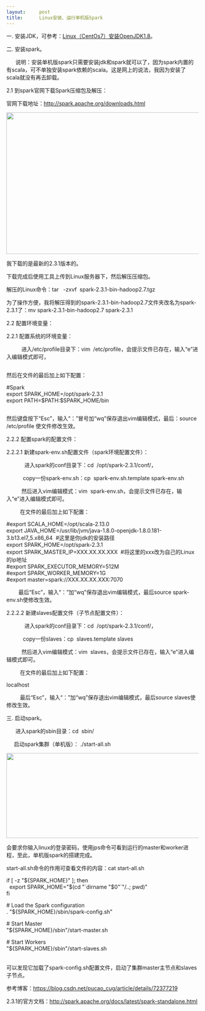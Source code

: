 ```yaml
---
layout:     post
title:      Linux安装、运行单机版Spark
---
```

<div id="article_content" class="article_content clearfix csdn-tracking-statistics" data-pid="blog" data-mod="popu_307" data-dsm="post">
								            <link rel="stylesheet" href="https://csdnimg.cn/release/phoenix/template/css/ck_htmledit_views-f76675cdea.css">
						<div class="htmledit_views" id="content_views">
                <p>一. 安装JDK，可参考：<a href="https://blog.csdn.net/yzh_1346983557/article/details/81509329" rel="nofollow">Linux（CentOs7）安装OpenJDK1.8</a>。</p>

<p>二. 安装spark。</p>

<p>      说明：安装单机版spark只需要安装jdk和spark就可以了，因为spark内置的有scala，可不单独安装spark依赖的scala。这是网上的说法，我因为安装了scala就没有再去卸载。</p>

<p>2.1 到spark官网下载Spark压缩包及解压：</p>

<p>官网下载地址：<a href="http://spark.apache.org/downloads.html" rel="nofollow">http://spark.apache.org/downloads.html</a></p>

<p><img alt="" class="has" height="370" src="https://img-blog.csdn.net/20180813101046649?watermark/2/text/aHR0cHM6Ly9ibG9nLmNzZG4ubmV0L3l6aF8xMzQ2OTgzNTU3/font/5a6L5L2T/fontsize/400/fill/I0JBQkFCMA==/dissolve/70" width="796"></p>

<p>我下载的是最新的2.3.1版本的。</p>

<p>下载完成后使用工具上传到Linux服务器下，然后解压压缩包。</p>

<p>解压的Linux命令：tar   -zxvf  spark-2.3.1-bin-hadoop2.7.tgz</p>

<p>为了操作方便，我将解压得到的spark-2.3.1-bin-hadoop2.7文件夹改名为spark-2.3.1了：mv spark-2.3.1-bin-hadoop2.7 spark-2.3.1</p>

<p>2.2 配置环境变量：</p>

<p>2.2.1 配置系统的环境变量：</p>

<p>          进入/etc/profile目录下：vim  /etc/profile，会提示文件已存在，输入“e”进入编辑模式即可，</p>

<p><img alt="" class="has" src="https://img-blog.csdn.net/20180813102127514?watermark/2/text/aHR0cHM6Ly9ibG9nLmNzZG4ubmV0L3l6aF8xMzQ2OTgzNTU3/font/5a6L5L2T/fontsize/400/fill/I0JBQkFCMA==/dissolve/70"></p>

<p>然后在文件的最后加上如下配置：</p>

<p>#Spark<br>
export SPARK_HOME=/opt/spark-2.3.1<br>
export PATH=$PATH:$SPARK_HOME/bin</p>

<p><img alt="" class="has" src="https://img-blog.csdn.net/20180813102654368?watermark/2/text/aHR0cHM6Ly9ibG9nLmNzZG4ubmV0L3l6aF8xMzQ2OTgzNTU3/font/5a6L5L2T/fontsize/400/fill/I0JBQkFCMA==/dissolve/70"></p>

<p>然后键盘按下“Esc”，输入“：”冒号加“wq”保存退出vim编辑模式，最后：source  /etc/profile 使文件修改生效。</p>

<p>2.2.2 配置spark的配置文件：</p>

<p>2.2.2.1 新建spark-env.sh配置文件（spark环境配置文件）：</p>

<p>            进入spark的conf目录下：cd  /opt/spark-2.3.1/conf/，</p>

<p>           copy一份spark-env.sh：cp  spark-env.sh.template spark-env.sh</p>

<p>          然后进入vim编辑模式：vim  spark-env.sh，会提示文件已存在，输入“e”进入编辑模式即可。</p>

<p>         在文件的最后加上如下配置：</p>

<p>#export SCALA_HOME=/opt/scala-2.13.0<br>
export JAVA_HOME=/usr/lib/jvm/java-1.8.0-openjdk-1.8.0.181-3.b13.el7_5.x86_64  #这里是你jdk的安装路径<br>
export SPARK_HOME=/opt/spark-2.3.1<br>
export SPARK_MASTER_IP=XXX.XX.XX.XXX  #将这里的xxx改为自己的Linux的ip地址<br>
#export SPARK_EXECUTOR_MEMORY=512M<br>
#export SPARK_WORKER_MEMORY=1G<br>
#export master=spark://XXX.XX.XX.XXX:7070</p>

<p>        最后“Esc”，输入“：”加“wq”保存退出vim编辑模式，最后source spark-env.sh使修改生效。</p>

<p>2.2.2.2 新建slaves配置文件（子节点配置文件）：</p>

<p>            进入spark的conf目录下：cd  /opt/spark-2.3.1/conf/，</p>

<p>           copy一份slaves：cp  slaves.template slaves</p>

<p>          然后进入vim编辑模式：vim  slaves，会提示文件已存在，输入“e”进入编辑模式即可。</p>

<p>         在文件的最后加上如下配置：</p>

<p>localhost</p>

<p>         最后“Esc”，输入“：”加“wq”保存退出vim编辑模式，最后source slaves使修改生效。</p>

<p>三. 启动spark。</p>

<p>      进入spark的sbin目录：cd  sbin/</p>

<p>     启动spark集群（单机版）： ./start-all.sh</p>

<p><img alt="" class="has" height="222" src="https://img-blog.csdn.net/2018081310541549?watermark/2/text/aHR0cHM6Ly9ibG9nLmNzZG4ubmV0L3l6aF8xMzQ2OTgzNTU3/font/5a6L5L2T/fontsize/400/fill/I0JBQkFCMA==/dissolve/70" width="928"></p>

<p>会要求你输入linux的登录密码，使用jps命令可看到运行的master和worker进程，至此，单机版spark的搭建完成。</p>

<p>start-all.sh命令的作用可查看文件的内容：cat start-all.sh</p>

<p>if [ -z "${SPARK_HOME}" ]; then<br>
  export SPARK_HOME="$(cd "`dirname "$0"`"/..; pwd)"<br>
fi</p>

<p># Load the Spark configuration<br>
. "${SPARK_HOME}/sbin/spark-config.sh"</p>

<p># Start Master<br>
"${SPARK_HOME}/sbin"/start-master.sh</p>

<p># Start Workers<br>
"${SPARK_HOME}/sbin"/start-slaves.sh<br><br><img alt="" class="has" src="https://img-blog.csdn.net/20180813110128503?watermark/2/text/aHR0cHM6Ly9ibG9nLmNzZG4ubmV0L3l6aF8xMzQ2OTgzNTU3/font/5a6L5L2T/fontsize/400/fill/I0JBQkFCMA==/dissolve/70"></p>

<p>可以发现它加载了spark-config.sh配置文件，启动了集群master主节点和slaves子节点。</p>

<p>参考博客：<a href="https://blog.csdn.net/pucao_cug/article/details/72377219" rel="nofollow">https://blog.csdn.net/pucao_cug/article/details/72377219</a></p>

<p>2.3.1的官方文档：<a href="http://spark.apache.org/docs/latest/spark-standalone.html" rel="nofollow">http://spark.apache.org/docs/latest/spark-standalone.html</a></p>

<p><br>
 </p>

<p>         <br>
 </p>

<p> </p>

<p> </p>

<p>          </p>

<p>         </p>

<p> </p>

<p> </p>            </div>
                </div>